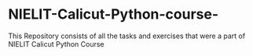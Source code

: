 # NIELIT-Calicut-Python-course-
This Repository consists of all the tasks and exercises that were a part of NIELIT Calicut Python Course
